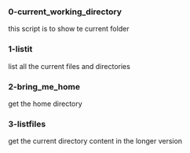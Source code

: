 ### 0-current_working_directory
this script is to show te current folder

### 1-listit
list all the current files and directories

### 2-bring_me_home
get the home directory

### 3-listfiles
get the current directory content in the longer version
